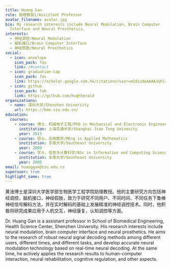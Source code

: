 ```yaml
---
title: Huang Gan
role: 助理教授1/Assistant Professor
avatar_filename: avatar.jpg
bio: My research interests include Neural Modulation, Brain Computer
  Interface and Neural Prosthetics.
interests:
  - 神经调控/Neural Modulation
  - 脑机接口/Brain Computer Interface
  - 神经假肢/Neural Prosthetics
social:
  - icon: envelope
    icon_pack: fas
    link: /#contact
  - icon: graduation-cap
    icon_pack: fas
    link: https://scholar.google.com.hk/citations?user=mZd1u9oAAAAJ&hl=zh-CN
  - icon: github
    icon_pack: fab
    link: https://github.com/hughherald
organizations:
  - name: 深圳大学/Shenzhen University
    url: https://bme.szu.edu.cn/
education:
  courses:
    - course: 博士，机械电子工程/PhD in Mechanical and Electronic Engineering
      institution: 上海交通大学/Shanghai Jiao Tong Univesity
      year: 2013
    - course: 硕士，应用数学/MEng in Applied Mathematics
      institution: 东南大学/Southeast University
      year: 2009
    - course: 学士，信息与计算科学/BSc in Information and Computing Science
      institution: 东南大学/Southeast University
      year: 2005
email: huanggan@szu.edu.cn
superuser: true
highlight_name: true
---
```

黄淦博士是深圳大学医学部生物医学工程学院助理教授。他的主要研究方向包括神经调控，脑机接口，神经假肢，致力于研究不同用户、不同时间、不同任务下鲁棒神经信号解码方法，并在实时解码的基础上发展精准的神经调控技术。同时，他积极将研究成果应用于人机交互，神经康复，认知调控等方面。

Dr. Huang Gan is a assistant professor in School of Biomedical Engineering, Health Science Center, Shenzhen University. His research interests include neural modulation, brain computer interface and neural prosthetics. He aims to the research of robust neural signal decoding methods among different users, different times, and different tasks, and develop accurate neural modulation technology based on real-time neural decoding. At the same time, he actively applies the research results to human-computer interaction, neural rehabilitation, cognitive regulation, and other aspects.

<!--{{< icon name="download" pack="fas" >}} Download my {{< staticref "media/demo_resume.pdf" "newtab" >}}resumé{{< /staticref >}}.-->